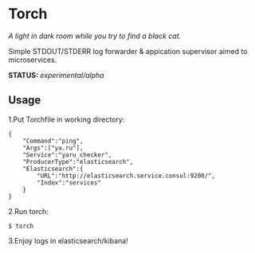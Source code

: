 # Torch

_A light in dark room while you try to find a black cat._

Simple STDOUT/STDERR log forwarder & appication supervisor aimed to microservices.

**STATUS:** *experimental/alpha*


## Usage

1.Put Torchfile in working directory:

```
{
	"Command":"ping",
	"Args":["ya.ru"],
	"Service":"yaru_checker",
	"ProducerType":"elasticsearch",
	"Elasticsearch":{
		"URL":"http://elasticsearch.service.consul:9200/",
		"Index":"services"
	}
}
```

2.Run torch:

`$ torch`

3.Enjoy logs in elasticsearch/kibana!